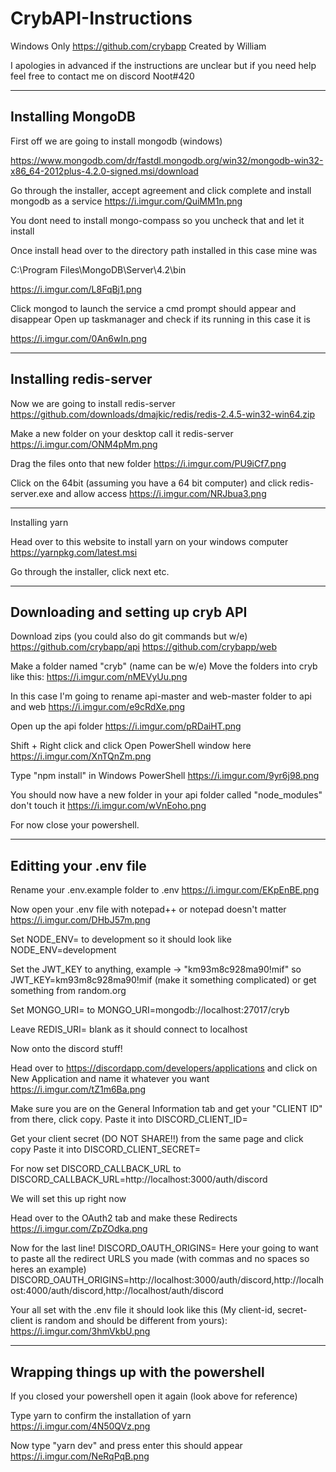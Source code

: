 # CrybAPI-Instructions 
Windows Only
https://github.com/crybapp
Created by William

I apologies in advanced if the instructions are unclear but if you need help feel free to contact me on discord Noot#420

-------------------------------------------------------------------------------------
Installing MongoDB
-

First off we are going to install mongodb (windows)

https://www.mongodb.com/dr/fastdl.mongodb.org/win32/mongodb-win32-x86_64-2012plus-4.2.0-signed.msi/download

Go through the installer, accept agreement and click complete and install mongodb as a service
https://i.imgur.com/QuiMM1n.png

You dont need to install mongo-compass so you uncheck that and let it install

Once install head over to the directory path installed in this case mine was

C:\Program Files\MongoDB\Server\4.2\bin

https://i.imgur.com/L8FqBj1.png

Click mongod to launch the service a cmd prompt should appear and disappear
Open up taskmanager and check if its running in this case it is

https://i.imgur.com/0An6wIn.png

-------------------------------------------------------------------------------------
Installing redis-server
-

Now we are going to install redis-server
https://github.com/downloads/dmajkic/redis/redis-2.4.5-win32-win64.zip

Make a new folder on your desktop call it redis-server 
https://i.imgur.com/ONM4pMm.png

Drag the files onto that new folder
https://i.imgur.com/PU9iCf7.png

Click on the 64bit (assuming you have a 64 bit computer) and click redis-server.exe and allow access
https://i.imgur.com/NRJbua3.png

-------------------------------------------------------------------------------------
Installing yarn

Head over to this website to install yarn on your windows computer
https://yarnpkg.com/latest.msi

Go through the installer, click next etc.



-------------------------------------------------------------------------------------
Downloading and setting up cryb API
-

Download zips (you could also do git commands but w/e)
https://github.com/crybapp/api
https://github.com/crybapp/web

Make a folder named "cryb" (name can be w/e)
Move the folders into cryb like this: https://i.imgur.com/nMEVyUu.png

In this case I'm going to rename api-master and web-master folder to api and web 
https://i.imgur.com/e9cRdXe.png

Open up the api folder
https://i.imgur.com/pRDaiHT.png

Shift + Right click and click Open PowerShell window here
https://i.imgur.com/XnTQnZm.png

Type "npm install" in Windows PowerShell
https://i.imgur.com/9yr6j98.png

You should now have a new folder in your api folder called "node_modules" don't touch it
https://i.imgur.com/wVnEoho.png


For now close your powershell.

-------------------------------------------------------------------------------------
Editting your .env file
-

Rename your .env.example folder to .env
https://i.imgur.com/EKpEnBE.png

Now open your .env file with notepad++ or notepad doesn't matter
https://i.imgur.com/DHbJ57m.png

Set NODE_ENV= to development so it should look like NODE_ENV=development

Set the JWT_KEY to anything, example -> "km93m8c928ma90!mif" so JWT_KEY=km93m8c928ma90!mif (make it something complicated) or get something from random.org

Set MONGO_URI= to MONGO_URI=mongodb://localhost:27017/cryb

Leave REDIS_URI= blank as it should connect to localhost 

Now onto the discord stuff!

Head over to https://discordapp.com/developers/applications and click on New Application and name it whatever you want
https://i.imgur.com/tZ1m6Ba.png

Make sure you are on the General Information tab and get your "CLIENT ID" from there, click copy.
Paste it into DISCORD_CLIENT_ID=<Your client ID here>
  
Get your client secret (DO NOT SHARE!!) from the same page and click copy
Paste it into DISCORD_CLIENT_SECRET=<Your client secret here> 
  
For now set DISCORD_CALLBACK_URL to
DISCORD_CALLBACK_URL=http://localhost:3000/auth/discord

We will set this up right now

Head over to the OAuth2 tab and make these Redirects
https://i.imgur.com/ZpZOdka.png

Now for the last line! 
DISCORD_OAUTH_ORIGINS=
Here your going to want to paste all the redirect URLS you made (with commas and no spaces so heres an example)
DISCORD_OAUTH_ORIGINS=http://localhost:3000/auth/discord,http://localhost:4000/auth/discord,http://localhost/auth/discord

Your all set with the .env file it should look like this (My client-id, secret-client is random and should be different from yours):
https://i.imgur.com/3hmVkbU.png

-------------------------------------------------------------------------------------
Wrapping things up with the powershell
-

If you closed your powershell open it again (look above for reference)

Type yarn to confirm the installation of yarn
https://i.imgur.com/4N50QVz.png

Now type "yarn dev" and press enter this should appear
https://i.imgur.com/NeRqPqB.png
